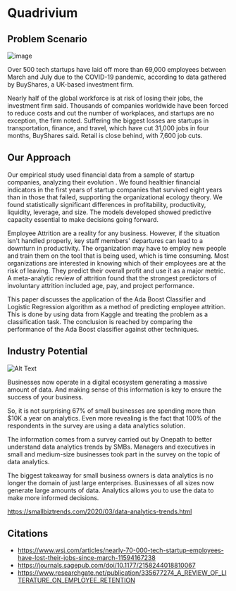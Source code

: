 # Quadrivium
## Problem Scenario 
![image](https://user-images.githubusercontent.com/73738414/142968664-3d5ff542-f099-475f-903a-86bb6c7a1c81.png)

Over 500 tech startups have laid off more than 69,000 employees between March and July due to the COVID-19 pandemic, according to data gathered by BuyShares, a UK-based investment firm.

Nearly half of the global workforce is at risk of losing their jobs, the investment firm said. Thousands of companies worldwide have been forced to reduce costs and cut the number of workplaces, and startups are no exception, the firm noted. Suffering the biggest losses are startups in transportation, finance, and travel, which have cut 31,000 jobs in four months, BuyShares said. Retail is close behind, with 7,600 job cuts.

## Our Approach

Our empirical study used financial data from a sample of startup companies, analyzing their evolution . We found healthier financial indicators in the first years of startup companies that survived eight years than in those that failed, supporting the organizational ecology theory. We found statistically significant differences in profitability, productivity, liquidity, leverage, and size. The models developed showed predictive capacity essential to make decisions going forward.

Employee Attrition are a reality for any business. However, if the situation isn't handled properly, key staff members' departures can lead to a downturn in productivity. The
organization may have to employ new people and train them on the tool that is being used, which is time consuming. Most organizations are interested in knowing which of their
employees are at the risk of leaving. They predict their overall profit and use it as a major metric. A meta-analytic review of  attrition  found that the strongest predictors of involuntary attrition included age, pay, and project performance.

This paper discusses the application of the Ada Boost Classifier and  Logistic Regression algorithm as a method of predicting employee attrition. This is done by using data from Kaggle and
treating the problem as a classification task. The conclusion is reached by comparing the performance of the Ada Boost classifier against other techniques.

## Industry Potential

![Alt Text](https://genhq.com/wp-content/uploads/2018/05/Interaction.gif)

Businesses now operate in a digital ecosystem generating a massive amount of data. And making sense of this information is key to ensure the success of your business.

So, it is not surprising 67% of small businesses are spending more than $10K a year on analytics. Even more revealing is the fact that 100% of the respondents in the survey are using a data analytics solution.

The information comes from a survey carried out by Onepath to better understand data analytics trends by SMBs. Managers and executives in small and medium-size businesses took part in the survey on the topic of data analytics.

The biggest takeaway for small business owners is data analytics is no longer the domain of just large enterprises. Businesses of all sizes now generate large amounts of data. Analytics allows you to use the data to make more informed decisions.

https://smallbiztrends.com/2020/03/data-analytics-trends.html


## Citations
- https://www.wsj.com/articles/nearly-70-000-tech-startup-employees-have-lost-their-jobs-since-march-11594167238
- https://journals.sagepub.com/doi/10.1177/2158244018810067
- https://www.researchgate.net/publication/335677274_A_REVIEW_OF_LITERATURE_ON_EMPLOYEE_RETENTION
